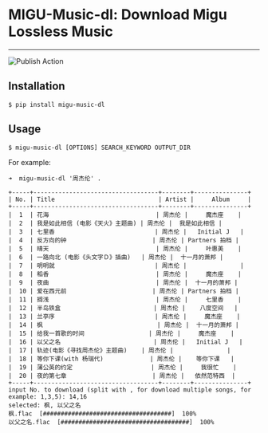 
# MIGU-Music-dl: Download Migu Lossless Music  

--------------------------------------------------------------------------------
![Publish Action](https://github.com/swim2sun/migu-music-dl/actions/workflows/publish.yml/badge.svg)

## Installation

```shell
$ pip install migu-music-dl
```
    

Usage
-----

```shell
$ migu-music-dl [OPTIONS] SEARCH_KEYWORD OUTPUT_DIR
```


For example:

```
➜  migu-music-dl '周杰伦' .

+-----+-----------------------------------+--------+---------------+
| No. | Title                             | Artist |     Album     |
+-----+-----------------------------------+--------+---------------+
|  1  | 花海                              | 周杰伦 |     魔杰座    |
|  2  | 我是如此相信 (电影《天火》主题曲) | 周杰伦 |  我是如此相信 |
|  3  | 七里香                            | 周杰伦 |   Initial J   |
|  4  | 反方向的钟                        | 周杰伦 | Partners 拍档 |
|  5  | 晴天                              | 周杰伦 |     叶惠美    |
|  6  | 一路向北 (电影《头文字Ｄ》插曲)   | 周杰伦 |  十一月的萧邦 |
|  7  | 明明就                            | 周杰伦 |               |
|  8  | 稻香                              | 周杰伦 |     魔杰座    |
|  9  | 夜曲                              | 周杰伦 |  十一月的萧邦 |
|  10 | 爱在西元前                        | 周杰伦 | Partners 拍档 |
|  11 | 搁浅                              | 周杰伦 |     七里香    |
|  12 | 半岛铁盒                          | 周杰伦 |    八度空间   |
|  13 | 兰亭序                            | 周杰伦 |     魔杰座    |
|  14 | 枫                                | 周杰伦 |  十一月的萧邦 |
|  15 | 给我一首歌的时间                  | 周杰伦 |     魔杰座    |
|  16 | 以父之名                          | 周杰伦 |   Initial J   |
|  17 | 轨迹(电影《寻找周杰伦》主题曲)    | 周杰伦 |               |
|  18 | 等你下课(with 杨瑞代)             | 周杰伦 |    等你下课   |
|  19 | 蒲公英的约定                      | 周杰伦 |     我很忙    |
|  20 | 夜的第七章                        | 周杰伦 |   依然范特西  |
+-----+-----------------------------------+--------+---------------+
input No. to download (split with , for download multiple songs, for example: 1,3,5): 14,16
selected: 枫, 以父之名
枫.flac  [####################################]  100%
以父之名.flac  [####################################]  100%

```
